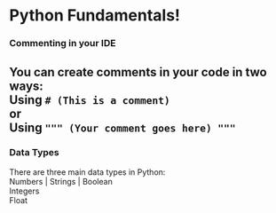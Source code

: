 # Python Fundamentals!

### Commenting in your IDE
You can create comments in your code 
in two ways:<br>
Using `# (This is a comment)`<br>
or <br>
Using `""" (Your comment goes here) """`
--------
### Data Types
There are three main data types in Python: <br>
Numbers       |       Strings     | Boolean <br>
Integers<br>
Float

